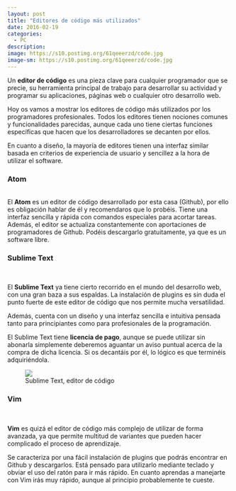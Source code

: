 ```yaml
---
layout: post
title: "Editores de código más utilizados"
date: 2016-02-19
categories:
  - PC
description: 
image: https://s10.postimg.org/61qeeerzd/code.jpg
image-sm: https://s10.postimg.org/61qeeerzd/code.jpg
---
```

Un <strong>editor de código</strong> es una pieza clave para cualquier programador que se precie, su herramienta principal de trabajo para desarrollar su actividad y programar su aplicaciones, páginas web o cualquier otro desarrollo web.

Hoy os vamos a mostrar los editores de código más utilizados por los programadores profesionales. Todos los editores tienen nociones comunes y funcionalidades parecidas, aunque cada uno tiene ciertas funciones específicas que hacen que los desarrolladores se decanten por ellos. 

En cuanto a diseño, la mayoría de editores tienen una interfaz similar basada en criterios de experiencia de usuario y sencillez a la hora de utilizar el software.

<h3>Atom</h3>
<br/>
El <strong>Atom</strong> es un editor de código desarrollado por esta casa (Github), por ello es obligación hablar de él y recomendaros que lo probéis. Tiene una interfaz sencilla y rápida con comandos especiales para acortar tareas. Además, el editor se actualiza constantemente con aportaciones de programadores de Github. Podéis descargarlo gratuitamente, ya que es un software libre.

<h3>Sublime Text</h3>
<br/>
<p>El <strong>Sublime Text</strong> ya tiene cierto recorrido en el mundo del desarrollo web, con una gran baza a sus espaldas. La instalación de plugins es sin duda el punto fuerte de este editor de código que nos permite mucha versatilidad. </p>

Además, cuenta con un diseño y una interfaz sencilla e intuitiva pensada tanto para principiantes como para profesionales de la programación. 

El Sublime Text tiene <strong>licencia de pago</strong>, aunque se puede utilizar sin abonarla simplemente deberemos aguantar un aviso puntual acerca de la compra de dicha licencia. Si os decantáis por él, lo lógico es que terminéis adquiriéndola.

<figure>
  <img src="https://s22.postimg.org/a4rba5typ/pexels-photo-246141.jpg"/>
  <figcaption>Sublime Text, editor de código</figcaption>
</figure>

<h3>Vim</h3>
<br/>
<p><strong>Vim</strong> es quizá el editor de código más complejo de utilizar de forma avanzada, ya que permite multitud de variantes que pueden hacer complicado el proceso de aprendizaje. </p>

<p>Se caracteriza por una fácil instalación de plugins que podrás encontrar en Github y descargarlos.  Está pensado para utilizarlo mediante teclado y obviar el uso del ratón para ir más rápido. En cuanto aprendas a manejarte con Vim irás muy rápido, aunque al principio probablemente te cueste.</p>
